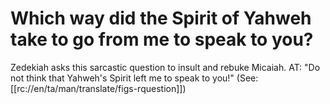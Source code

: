 # Which way did the Spirit of Yahweh take to go from me to speak to you?

Zedekiah asks this sarcastic question to insult and rebuke Micaiah. AT: "Do not think that Yahweh's Spirit left me to speak to you!" (See: [[rc://en/ta/man/translate/figs-rquestion]])

